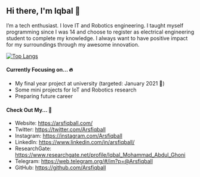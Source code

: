 ## Hi there, I'm Iqbal 👋

I’m a tech enthusiast. I love IT and Robotics engineering. I taught myself programming since I was 14 and choose to register as electrical engineering student to complete my knowledge. I always want to have positive impact for my surroundings through my awesome innovation.

<!-- https://github.com/anuraghazra/github-readme-stats -->
[![Top Langs](https://github-readme-stats.vercel.app/api/top-langs/?username=Arsfiqball&layout=compact)](https://github.com/Arsfiqball)

#### Currently Focusing on... 🔥

* My final year project at university (targeted: January 2021 📅)
* Some mini projects for IoT and Robotics research
* Preparing future career 

#### Check Out My... 📌
* Website: https://arsfiqball.com/
* Twitter: https://twitter.com/Arsfiqball
* Instagram: https://instagram.com/Arsfiqball
* LinkedIn: https://www.linkedin.com/in/arsfiqball/
* ResearchGate: https://www.researchgate.net/profile/Iqbal_Mohammad_Abdul_Ghoni
* Telegram: https://web.telegram.org/#/im?p=@Arsfiqball
* GitHub: https://github.com/Arsfiqball
